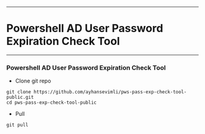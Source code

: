 **********************************************************************************************************
#
# Powershell AD User Password Expiration Check Tool
**********************************************************************************************************

### Powershell AD User Password Expiration Check Tool
* Clone git repo
```
git clone https://github.com/ayhansevimli/pws-pass-exp-check-tool-public.git
cd pws-pass-exp-check-tool-public

```
* Pull
```
git pull
```
